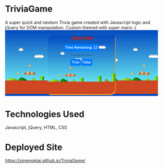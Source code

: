 # TriviaGame

A super quick and random Trivia game created with Javascript logic and jQuery for DOM manipulation. Custom themed with super mario :)
![Trivia pic](https://github.com/singmokjai/TriviaGame/blob/master/Trivia.PNG)

# Technologies Used

Javascript, jQuery, HTML, CSS

# Deployed Site 

https://singmokjai.github.io/TriviaGame/


